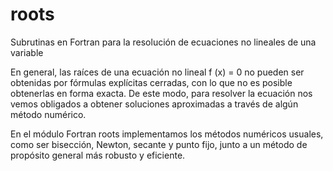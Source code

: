 # roots
Subrutinas en Fortran para la resolución de ecuaciones no lineales de una variable

En general, las raíces de una ecuación no lineal f (x) = 0 no pueden ser obtenidas por fórmulas explícitas cerradas, con lo que no es posible obtenerlas en forma exacta. De este modo, para resolver la ecuación nos vemos obligados a obtener soluciones aproximadas a través de algún método numérico.

En el módulo Fortran roots implementamos los métodos numéricos usuales, como ser bisección, Newton, secante y punto fijo, junto a un método de propósito general más robusto y eficiente.
